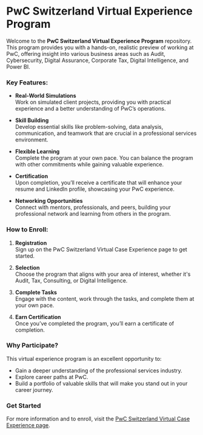 # PwC Switzerland Virtual Experience Program

Welcome to the **PwC Switzerland Virtual Experience Program** repository. This program provides you with a hands-on, realistic preview of working at PwC, offering insight into various business areas such as Audit, Cybersecurity, Digital Assurance, Corporate Tax, Digital Intelligence, and Power BI.

### Key Features:

- **Real-World Simulations**  
  Work on simulated client projects, providing you with practical experience and a better understanding of PwC’s operations.
  
- **Skill Building**  
  Develop essential skills like problem-solving, data analysis, communication, and teamwork that are crucial in a professional services environment.

- **Flexible Learning**  
  Complete the program at your own pace. You can balance the program with other commitments while gaining valuable experience.

- **Certification**  
  Upon completion, you’ll receive a certificate that will enhance your resume and LinkedIn profile, showcasing your PwC experience.

- **Networking Opportunities**  
  Connect with mentors, professionals, and peers, building your professional network and learning from others in the program.

### How to Enroll:

1. **Registration**  
   Sign up on the PwC Switzerland Virtual Case Experience page to get started.

2. **Selection**  
   Choose the program that aligns with your area of interest, whether it's Audit, Tax, Consulting, or Digital Intelligence.

3. **Complete Tasks**  
   Engage with the content, work through the tasks, and complete them at your own pace.

4. **Earn Certification**  
   Once you’ve completed the program, you’ll earn a certificate of completion.

### Why Participate?

This virtual experience program is an excellent opportunity to:
- Gain a deeper understanding of the professional services industry.
- Explore career paths at PwC.
- Build a portfolio of valuable skills that will make you stand out in your career journey.

### Get Started

For more information and to enroll, visit the [PwC Switzerland Virtual Case Experience page](https://www.pwc.ch/en/careers-with-pwc/students/virtual-case-experience.html).
